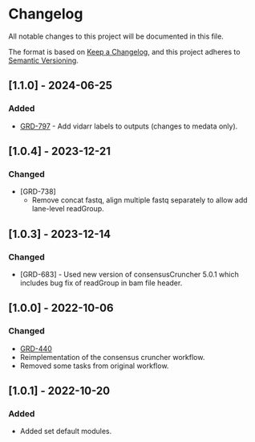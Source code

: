 # Changelog
All notable changes to this project will be documented in this file.

The format is based on [Keep a Changelog](https://keepachangelog.com/en/1.0.0/),
and this project adheres to [Semantic Versioning](https://semver.org/spec/v2.0.0.html).

## [1.1.0] - 2024-06-25
### Added
- [GRD-797](https://jira.oicr.on.ca/browse/GRD-797) - Add vidarr labels to outputs (changes to medata only).

## [1.0.4] - 2023-12-21
### Changed
- [GRD-738]
  - Remove concat fastq, align multiple fastq separately to allow add lane-level readGroup.

## [1.0.3] - 2023-12-14
### Changed
- [GRD-683] - Used new version of consensusCruncher 5.0.1 which includes bug fix of readGroup in bam file header.

## [1.0.0] - 2022-10-06
### Changed
- [GRD-440](https://jira.oicr.on.ca/browse/GRD-440) 
- Reimplementation of the consensus cruncher workflow.
- Removed some tasks from original workflow.

## [1.0.1] - 2022-10-20
### Added
- Added set default modules.
